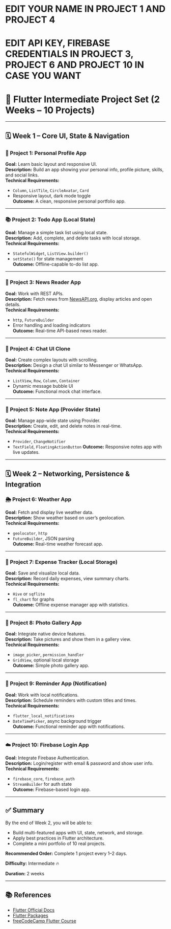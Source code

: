 # EDIT YOUR NAME IN PROJECT 1 AND PROJECT 4
# EDIT API KEY, FIREBASE CREDENTIALS IN PROJECT 3, PROJECT 6 AND PROJECT 10 IN CASE YOU WANT

# 🚀 Flutter Intermediate Project Set (2 Weeks – 10 Projects)

---

## 🗓 Week 1 – Core UI, State & Navigation

### 🧱 Project 1: Personal Profile App
**Goal:** Learn basic layout and responsive UI.  
**Description:** Build an app showing your personal info, profile picture, skills, and social links.  
**Technical Requirements:**
- `Column`, `ListTile`, `CircleAvatar`, `Card`
- Responsive layout, dark mode toggle  
**Outcome:** A clean, responsive personal portfolio app.

---

### 📚 Project 2: Todo App (Local State)
**Goal:** Manage a simple task list using local state.  
**Description:** Add, complete, and delete tasks with local storage.  
**Technical Requirements:**
- `StatefulWidget`, `ListView.builder()`
- `setState()` for state management  
**Outcome:** Offline-capable to-do list app.

---

### 🧭 Project 3: News Reader App
**Goal:** Work with REST APIs.  
**Description:** Fetch news from [NewsAPI.org](https://newsapi.org/), display articles and open details.  
**Technical Requirements:**
- `http`, `FutureBuilder`
- Error handling and loading indicators  
**Outcome:** Real-time API-based news reader.

---

### 💬 Project 4: Chat UI Clone
**Goal:** Create complex layouts with scrolling.  
**Description:** Design a chat UI similar to Messenger or WhatsApp.  
**Technical Requirements:**
- `ListView`, `Row`, `Column`, `Container`
- Dynamic message bubble UI  
**Outcome:** Functional mock chat interface.

---

### 🎨 Project 5: Note App (Provider State)
**Goal:** Manage app-wide state using Provider.  
**Description:** Create, edit, and delete notes in real-time.  
**Technical Requirements:**
- `Provider`, `ChangeNotifier`
- `TextField`, `FloatingActionButton`
**Outcome:** Responsive notes app with live updates.

---

## 🗓 Week 2 – Networking, Persistence & Integration

### 🌦 Project 6: Weather App
**Goal:** Fetch and display live weather data.  
**Description:** Show weather based on user’s geolocation.  
**Technical Requirements:**
- `geolocator`, `http`
- `FutureBuilder`, JSON parsing  
**Outcome:** Real-time weather forecast app.

---

### 💾 Project 7: Expense Tracker (Local Storage)
**Goal:** Save and visualize local data.  
**Description:** Record daily expenses, view summary charts.  
**Technical Requirements:**
- `Hive` or `sqflite`
- `fl_chart` for graphs  
**Outcome:** Offline expense manager app with statistics.

---

### 📸 Project 8: Photo Gallery App
**Goal:** Integrate native device features.  
**Description:** Take pictures and show them in a gallery view.  
**Technical Requirements:**
- `image_picker`, `permission_handler`
- `GridView`, optional local storage  
**Outcome:** Simple photo gallery app.

---

### 🔔 Project 9: Reminder App (Notification)
**Goal:** Work with local notifications.  
**Description:** Schedule reminders with custom titles and times.  
**Technical Requirements:**
- `flutter_local_notifications`
- `DateTimePicker`, async background trigger  
**Outcome:** Functional reminder app with notifications.

---

### ☁️ Project 10: Firebase Login App
**Goal:** Integrate Firebase Authentication.  
**Description:** Login/register with email & password and show user info.  
**Technical Requirements:**
- `firebase_core`, `firebase_auth`
- `StreamBuilder` for auth state  
**Outcome:** Firebase-based login app.

---

## ✅ Summary
By the end of Week 2, you will be able to:
- Build multi-featured apps with UI, state, network, and storage.  
- Apply best practices in Flutter architecture.  
- Complete a mini portfolio of 10 real projects.  

**Recommended Order:** Complete 1 project every 1–2 days.

**Difficulty:** Intermediate 🔥

**Duration:** 2 weeks

---

## 📚 References
- [Flutter Official Docs](https://docs.flutter.dev/)
- [Flutter Packages](https://pub.dev/)
- [freeCodeCamp Flutter Course](https://www.freecodecamp.org/news/learn-flutter-full-course/)
